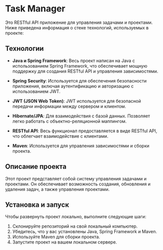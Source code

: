 # Task Manager

Это RESTful API приложение для управления задачами и проектами. Ниже приведена информация о стеке технологий, используемых в проекте:

## Технологии

- **Java и Spring Framework**: Весь проект написан на Java с использованием Spring Framework, что обеспечивает мощную поддержку для создания RESTful API и управления зависимостями.

- **Spring Security**: Используется для обеспечения безопасности приложения, включая аутентификацию и авторизацию с использованием JWT.

- **JWT (JSON Web Token)**: JWT используется для безопасной передачи информации между сервером и клиентом.

- **Hibernate/JPA**: Для взаимодействия с базой данных. Позволяет легко работать с объектно-реляционной маппингом.

- **RESTful API**: Весь функционал предоставляется в виде RESTful API, что облегчает взаимодействие с клиентами.

- **Maven**: Используется для управления зависимостями и сборки проекта.

## Описание проекта

Этот проект представляет собой систему управления задачами и проектами. Он обеспечивает возможность создания, обновления и удаления задач, а также управления проектами.

## Установка и запуск

Чтобы развернуть проект локально, выполните следующие шаги:

1. Склонируйте репозиторий на свой локальный компьютер.
2. Убедитесь, что у вас установлены Java, Spring Framework и Maven.
3. Используйте Maven для сборки проекта.
4. Запустите проект на вашем локальном сервере.
